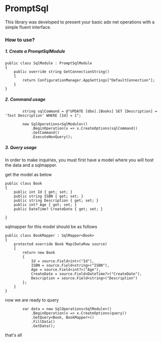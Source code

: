 # PromptSql
This library was developed to present your basic ado net operations with a simple fluent interface.

### How to use?

##### 1. Create a PromptSqlModule

    public class SqlModule : PromptSqlModule
    {
        public override string GetConnectionString()
        {
            return ConfigurationManager.AppSettings["DefaultConnection"];
        }
    }

##### 2. Command usage

            string sqlCommand = @"UPDATE [dbo].[Books] SET [Description] = 'Test Description' WHERE [Id] = 1";

            new SqlOperations<SqlModule>()
                .BeginOperation(x => x.CreateOptions(sqlCommand))
                .GetCommand()
                .ExecuteNonQuery();
                
##### 3. Query usage

In order to make inquiries, you must first have a model where you will host the data and a sqlmapper. 

get the model as below

    public class Book
    {
        public int Id { get; set; }
        public string ISBN { get; set; }
        public string Description { get; set; }
        public int? Age { get; set; }
        public DateTime? CreateDate { get; set; }

    }
    
sqlmapper for this model should be as follows

    public class BookMapper : SqlMapper<Book>
    {
        protected override Book Map(DataRow source)
        {
            return new Book
            {
                Id = source.Field<int>("Id"),
                ISBN = source.Field<string>("ISBN"),
                Age = source.Field<int?>("Age"),
                CreateDate = source.Field<DateTime?>("CreateDate"),
                Description = source.Field<string>("Description")
            };
        }
    }
    
now we are ready to query

            var data = new SqlOperations<SqlModule>()
                .BeginOperation(x => x.CreateOptions(query))
                .GetQuery<Book, BookMapper>()
                .FillData()
                .GetData();
                
that's all
